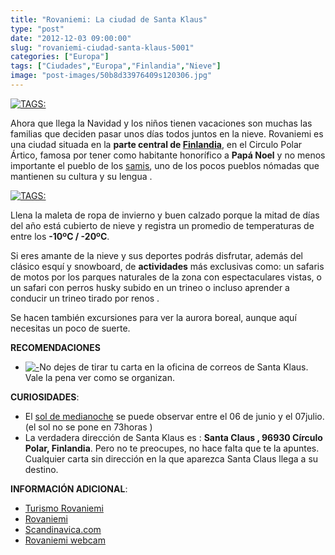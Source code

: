 ```yaml
---
title: "Rovaniemi: La ciudad de Santa Klaus"
type: "post"
date: "2012-12-03 09:00:00"
slug: "rovaniemi-ciudad-santa-klaus-5001"
categories: ["Europa"]
tags: ["Ciudades","Europa","Finlandia","Nieve"]
image: "post-images/50b8d33976409s120306.jpg"
---
```


 [ ![ TAGS:](post-images/50b8d33976409s120306.jpg "huskies de Lapland, Finlandia by Visit Finland")](http://www.flickr.com/photos/visitfinland/5147667331/sizes/z/in/photostream/)

 Ahora que llega la Navidad y los niños tienen vacaciones son muchas las familias que deciden pasar unos días todos juntos en la nieve. Rovaniemi es una ciudad situada en la **parte central de [ Finlandia](http://www.visitfinland.com/es/?gclid=CIul7o6nk7QCFWbKtAod5VAAOA)**, en el Circulo Polar Ártico, famosa por tener como habitante honorífico a **Papá Noel** y no menos importante el pueblo de los [samis](http://www.noruega.es/facts/sami/sami/sami.htm), uno de los pocos pueblos nómadas que mantienen su cultura y su lengua .

 [![ TAGS:](post-images/50b8cfa2dc553s122568.jpg "familia sami 1920 by saamiblog")](post-images/50b8cfa2dc553s122568.jpg)

 Llena la maleta de ropa de invierno y buen calzado porque la mitad de días del año está cubierto de nieve y registra un promedio de temperaturas de entre los **-10ºC / -20ºC**.

 Si eres amante de la nieve y sus deportes podrás disfrutar, además del clásico esquí y snowboard, de **actividades** más exclusivas como: un safaris de motos por los parques naturales de la zona con espectaculares vistas, o un safari con perros husky subido en un trineo o incluso aprender a conducir un trineo tirado por renos .

 Se hacen también excursiones para ver la aurora boreal, aunque aquí necesitas un poco de suerte.



 **RECOMENDACIONES**

- [ ![ - ](post-images/50b8d0e71939es167279.jpg "cartas a Santa Claus by tea&biscuits")](http://www.flickr.com/photos/naiver07/3837113982/sizes/z/in/photostream/)No dejes de tirar tu carta en la oficina de correos de Santa Klaus. Vale la pena ver como se organizan.

 **CURIOSIDADES**:

- El [sol de medianoche](http://es.wikipedia.org/wiki/Sol_de_medianoche) se puede observar entre el 06 de junio y el 07julio. (el sol no se pone en 73horas )
- La verdadera dirección de Santa Klaus es : **Santa Claus , 96930 Círculo Polar, Finlandia**. Pero no te preocupes, no hace falta que te la apuntes. Cualquier carta sin dirección en la que aparezca Santa Claus llega a su destino.

 **INFORMACIÓN ADICIONAL**:

- [Turismo Rovaniemi](http://tourism.rovaniemi.fi/?deptid=17374)
- [Rovaniemi](http://www.rovaniemi.fi/?deptid=14329)
- [Scandinavica.com](http://www.scandinavica.com/es/sami.htm)
- [ Rovaniemi webcam](http://www.rovaniemi.fi/Kansainvalinen-sivusto/English/Webcam)